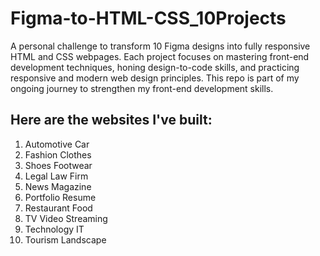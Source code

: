 # Figma-to-HTML-CSS_10Projects
A personal challenge to transform 10 Figma designs into fully responsive HTML and CSS webpages. Each project focuses on mastering front-end development techniques, honing design-to-code skills, and practicing responsive and modern web design principles. This repo is part of my ongoing journey to strengthen my front-end development skills.

Here are the websites I've built:
---
1. Automotive Car
2. Fashion Clothes
3. Shoes Footwear
4. Legal Law Firm
5. News Magazine
6. Portfolio Resume
7. Restaurant Food
8. TV Video Streaming
9. Technology IT
10. Tourism Landscape
